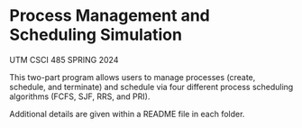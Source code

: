 # Process Management and Scheduling Simulation

UTM CSCI 485 SPRING 2024

This two-part program allows users to manage processes (create, schedule, and terminate) and schedule via four different process scheduling algorithms (FCFS, SJF, RRS, and PRI).

Additional details are given within a README file in each folder.

